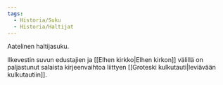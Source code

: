 ```yaml
---
tags:
  - Historia/Suku
  - Historia/Haltijat
---
```


Aatelinen haltijasuku. 

Ilkevestin suvun edustajien ja [[Elhen kirkko|Elhen kirkon]] välillä on paljastunut salaista kirjeenvaihtoa liittyen [[Groteski kulkutauti|leviävään kulkutautiin]].
